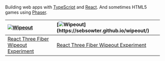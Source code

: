 Building web apps with [TypeScript](https://www.typescriptlang.org/) and [React](https://react.dev/). And sometimes HTML5 games using [Phaser](https://phaser.io/).


| [![Wipeout](https://github.com/sebsowter/sebsowter/assets/7384630/a5c075e9-68df-41e4-89c8-e791a7ed0271)](https://sebsowter.github.io/wipeout/) | [![Wipeout]([https://github.com/sebsowter/sebsowter/assets/7384630/a5c075e9-68df-41e4-89c8-e791a7ed0271](https://github.com/sebsowter/sebsowter/assets/7384630/59c4c820-d61c-4190-8c3b-00627349f223))](https://sebsowter.github.io/wipeout/) |
| :- | :- |
| [React Three Fiber Wipeout Experiment](https://sebsowter.github.io/wipeout/) | [React Three Fiber Wipeout Experiment](https://sebsowter.github.io/wipeout/) |
